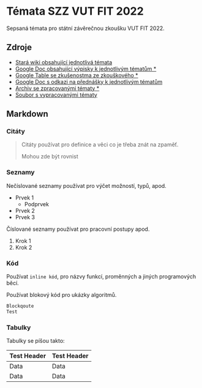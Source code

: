 # Témata SZZ VUT FIT 2022
Sepsaná témata pro státní závěrečnou zkoušku VUT FIT 2022.

## Zdroje
- [Stará wiki obsahující jednotlivá témata](http://szz.g6.cz/doku.php?id=main)
- [Google Doc obsahující výpisky k jednotlivým tématům *](https://docs.google.com/document/d/1WR3wW3GcCOX9s6LquO9XYOiVyecESQTzWOPF95uKnA0/edit)
- [Google Table se zkušenostma ze zkouškového *](https://docs.google.com/spreadsheets/d/15RB5caq9spDcjsAp-0Wj332YngLLQH_c-BQnrbvpctY/edit#gid=1634968603)
- [Google Doc s odkazi na přednášky k jednotlivým tématům](https://docs.google.com/document/d/1yw6gOfm3u5CeUHyTif9AQg_hfXmk5pOolrxq0icljqA/edit)
- [Archiv se zpracovanými tématy *](https://uloz.to/file/3OnDvKggmlEv/isz-zip?fbclid=IwAR0E6N86sOsoJvxHX3hV914pewqY5BijBoetmqMz_h7pLvlByhc9yb8H6Jk)
- [Soubor s vypracovanými tématy](https://cdn.discordapp.com/attachments/790596434940133377/976226068975484988/SZZ.pdf)

## Markdown
### Citáty
> Citáty používat pro definice a věci co je třeba znát na zpaměť.
>
> Mohou zde být rovnist

### Seznamy
Nečíslované seznamy používat pro výčet možností, typů, apod.
- Prvek 1
    - Podprvek
- Prvek 2
- Prvek 3

Číslované seznamy používat pro pracovní postupy apod.
1. Krok 1
2. Krok 2

### Kód
Používat `inline kód`, pro názvy funkcí, proměnných a jiných programových běcí.

Používat blokový kód pro ukázky algoritmů.
```cpp
Blockqoute
Test
```

### Tabulky
Tabulky se píšou takto:

| Test Header | Test Header |
| - | - |
| Data | Data |
| Data | Data |